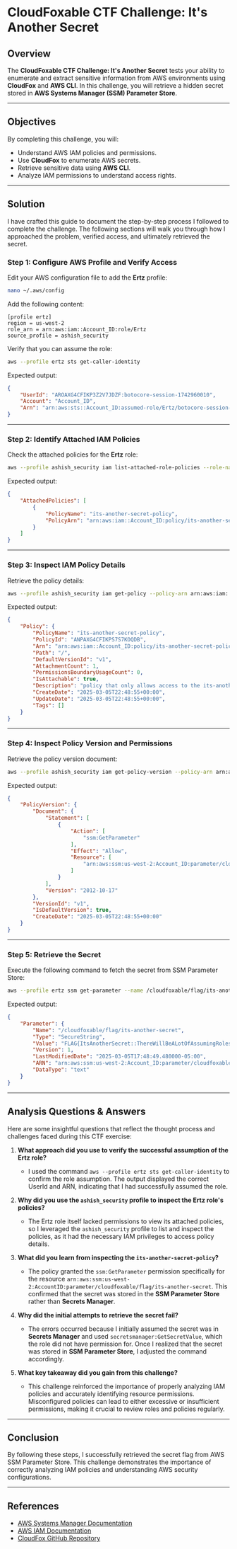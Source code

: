 # CloudFoxable CTF Challenge: It's Another Secret

## **Overview**
The **CloudFoxable CTF Challenge: It's Another Secret** tests your ability to enumerate and extract sensitive information from AWS environments using **CloudFox** and **AWS CLI**. In this challenge, you will retrieve a hidden secret stored in **AWS Systems Manager (SSM) Parameter Store**.

---

## **Objectives**
By completing this challenge, you will:
- Understand AWS IAM policies and permissions.
- Use **CloudFox** to enumerate AWS secrets.
- Retrieve sensitive data using **AWS CLI**.
- Analyze IAM permissions to understand access rights.

---

## **Solution**

I have crafted this guide to document the step-by-step process I followed to complete the challenge. The following sections will walk you through how I approached the problem, verified access, and ultimately retrieved the secret.

### **Step 1: Configure AWS Profile and Verify Access**
Edit your AWS configuration file to add the **Ertz** profile:
```bash
nano ~/.aws/config
```
Add the following content:
```
[profile ertz]
region = us-west-2
role_arn = arn:aws:iam::Account_ID:role/Ertz
source_profile = ashish_security
```

Verify that you can assume the role:
```bash
aws --profile ertz sts get-caller-identity
```
Expected output:
```json
{
    "UserId": "AROAXG4CFIKP3Z2V7JDZF:botocore-session-1742960010",
    "Account": "Account_ID",
    "Arn": "arn:aws:sts::Account_ID:assumed-role/Ertz/botocore-session-1742960010"
}
```

---

### **Step 2: Identify Attached IAM Policies**
Check the attached policies for the **Ertz** role:
```bash
aws --profile ashish_security iam list-attached-role-policies --role-name Ertz
```
Expected output:
```json
{
    "AttachedPolicies": [
        {
            "PolicyName": "its-another-secret-policy",
            "PolicyArn": "arn:aws:iam::Account_ID:policy/its-another-secret-policy"
        }
    ]
}
```

---

### **Step 3: Inspect IAM Policy Details**
Retrieve the policy details:
```bash
aws --profile ashish_security iam get-policy --policy-arn arn:aws:iam::Account_ID:policy/its-another-secret-policy
```
Expected output:
```json
{
    "Policy": {
        "PolicyName": "its-another-secret-policy",
        "PolicyId": "ANPAXG4CFIKPS7S7KOQDB",
        "Arn": "arn:aws:iam::Account_ID:policy/its-another-secret-policy",
        "Path": "/",
        "DefaultVersionId": "v1",
        "AttachmentCount": 1,
        "PermissionsBoundaryUsageCount": 0,
        "IsAttachable": true,
        "Description": "policy that only allows access to the its-another-secret flag",
        "CreateDate": "2025-03-05T22:48:55+00:00",
        "UpdateDate": "2025-03-05T22:48:55+00:00",
        "Tags": []
    }
}
```

---

### **Step 4: Inspect Policy Version and Permissions**
Retrieve the policy version document:
```bash
aws --profile ashish_security iam get-policy-version --policy-arn arn:aws:iam::Account_ID:policy/its-another-secret-policy --version-id v1
```
Expected output:
```json
{
    "PolicyVersion": {
        "Document": {
            "Statement": [
                {
                    "Action": [
                        "ssm:GetParameter"
                    ],
                    "Effect": "Allow",
                    "Resource": [
                        "arn:aws:ssm:us-west-2:Account_ID:parameter/cloudfoxable/flag/its-another-secret"
                    ]
                }
            ],
            "Version": "2012-10-17"
        },
        "VersionId": "v1",
        "IsDefaultVersion": true,
        "CreateDate": "2025-03-05T22:48:55+00:00"
    }
}
```

---

### **Step 5: Retrieve the Secret**
Execute the following command to fetch the secret from SSM Parameter Store:
```bash
aws --profile ertz ssm get-parameter --name /cloudfoxable/flag/its-another-secret --with-decryption --region us-west-2
```
Expected output:
```json
{
    "Parameter": {
        "Name": "/cloudfoxable/flag/its-another-secret",
        "Type": "SecureString",
        "Value": "FLAG{ItsAnotherSecret::ThereWillBeALotOfAssumingRolesInThisCTF}",
        "Version": 1,
        "LastModifiedDate": "2025-03-05T17:48:49.480000-05:00",
        "ARN": "arn:aws:ssm:us-west-2:Account_ID:parameter/cloudfoxable/flag/its-another-secret",
        "DataType": "text"
    }
}
```

---

## **Analysis Questions & Answers**

Here are some insightful questions that reflect the thought process and challenges faced during this CTF exercise:

1. **What approach did you use to verify the successful assumption of the Ertz role?**
   - I used the command `aws --profile ertz sts get-caller-identity` to confirm the role assumption. The output displayed the correct UserId and ARN, indicating that I had successfully assumed the role.

2. **Why did you use the `ashish_security` profile to inspect the Ertz role's policies?**
   - The Ertz role itself lacked permissions to view its attached policies, so I leveraged the `ashish_security` profile to list and inspect the policies, as it had the necessary IAM privileges to access policy details.

3. **What did you learn from inspecting the `its-another-secret-policy`?**
   - The policy granted the `ssm:GetParameter` permission specifically for the resource `arn:aws:ssm:us-west-2:AccountID:parameter/cloudfoxable/flag/its-another-secret`. This confirmed that the secret was stored in the **SSM Parameter Store** rather than **Secrets Manager**.

4. **Why did the initial attempts to retrieve the secret fail?**
   - The errors occurred because I initially assumed the secret was in **Secrets Manager** and used `secretsmanager:GetSecretValue`, which the role did not have permission for. Once I realized that the secret was stored in **SSM Parameter Store**, I adjusted the command accordingly.

5. **What key takeaway did you gain from this challenge?**
   - This challenge reinforced the importance of properly analyzing IAM policies and accurately identifying resource permissions. Misconfigured policies can lead to either excessive or insufficient permissions, making it crucial to review roles and policies regularly.

---

## **Conclusion**
By following these steps, I successfully retrieved the secret flag from AWS SSM Parameter Store. This challenge demonstrates the importance of correctly analyzing IAM policies and understanding AWS security configurations.

---

## **References**
- [AWS Systems Manager Documentation](https://docs.aws.amazon.com/systems-manager/latest/userguide/)
- [AWS IAM Documentation](https://docs.aws.amazon.com/iam/)
- [CloudFox GitHub Repository](https://github.com/BishopFox/cloudfox)

